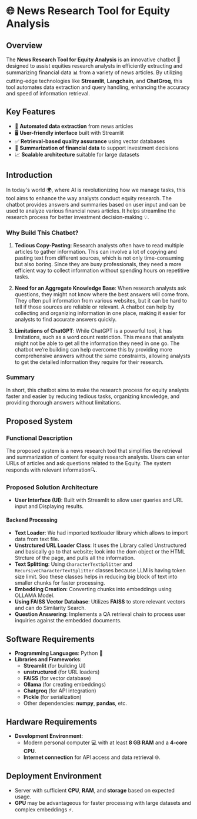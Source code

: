 # 🌐 News Research Tool for Equity Analysis

## Overview

The **News Research Tool for Equity Analysis** is an innovative chatbot 🤖 designed to assist equities research analysts in efficiently extracting and summarizing financial data 📊 from a variety of news articles. By utilizing cutting-edge technologies like **Streamlit**, **Langchain**, and **ChatGroq**, this tool automates data extraction and query handling, enhancing the accuracy and speed of information retrieval.

## Key Features

- 📰 **Automated data extraction** from news articles
- 🖥️ **User-friendly interface** built with Streamlit
- ✅ **Retrieval-based quality assurance** using vector databases
- 📝 **Summarization of financial data** to support investment decisions
- 📈 **Scalable architecture** suitable for large datasets


## Introduction

In today's world 🌍, where AI is revolutionizing how we manage tasks, this tool aims to enhance the way analysts conduct equity research. The chatbot provides answers and summaries based on user input and can be used to analyze various financial news articles. It helps streamline the research process for better investment decision-making 💡.


### Why Build This Chatbot?

1. **Tedious Copy-Pasting**: Research analysts often have to read multiple articles to gather information. This can involve a lot of copying and pasting text from different sources, which is not only time-consuming but also boring. Since they are busy professionals, they need a more efficient way to collect information without spending hours on repetitive tasks.

2. **Need for an Aggregate Knowledge Base**: When research analysts ask questions, they might not know where the best answers will come from. They often pull information from various websites, but it can be hard to tell if those sources are reliable or relevant. A chatbot can help by collecting and organizing information in one place, making it easier for analysts to find accurate answers quickly.

3. **Limitations of ChatGPT**: While ChatGPT is a powerful tool, it has limitations, such as a word count restriction. This means that analysts might not be able to get all the information they need in one go. The chatbot we’re building can help overcome this by providing more comprehensive answers without the same constraints, allowing analysts to get the detailed information they require for their research. 

### Summary
In short, this chatbot aims to make the research process for equity analysts faster and easier by reducing tedious tasks, organizing knowledge, and providing thorough answers without limitations.


## Proposed System

### Functional Description

The proposed system is a news research tool that simplifies the retrieval and summarization of content for equity research analysts. Users can enter URLs of articles and ask questions related to the Equity. The system responds with relevant information🔍.

### Proposed Solution Architecture

- **User Interface (UI)**: Built with Streamlit to allow user queries and URL input and Displaying results.

#### Backend Processing

- **Text Loader**: We had imported textloader library which allows to import data from text file.
- **Unstrctured URL Loader Class**: It uses the Library called Unstructured and basically go to that website; look into the dom object or the HTML Strcture of the page, and pulls all the information.
- **Text Splitting**: Using `CharacterTextSplitter` and `RecursiveCharacterTextSplitter` classes because LLM is having token size limit. Soo these classes helps in reducing big block of text into smaller chunks for faster processing.
- **Embedding Creation**: Converting chunks into embeddings using OLLAMA Model.
- **Using FAISS Vector Database**: Utilizes **FAISS** to store relevant vectors and can do Similarity Search.
- **Question Answering**: Implements a QA retrieval chain to process user inquiries against the embedded documents.

## Software Requirements

- **Programming Languages**: Python 🐍
- **Libraries and Frameworks**:
  - **Streamlit** (for building UI)
  - **unstructured** (for URL loaders)
  - **FAISS** (for vector database)
  - **Ollama** (for creating embeddings)
  - **Chatgroq** (for API integration)
  - **Pickle** (for serialization)
  - Other dependencies: **numpy**, **pandas**, etc.

## Hardware Requirements

- **Development Environment**:
  - Modern personal computer 💻 with at least **8 GB RAM** and a **4-core CPU**.
  - **Internet connection** for API access and data retrieval 🌐.

## Deployment Environment

- Server with sufficient **CPU**, **RAM**, and **storage** based on expected usage.
- **GPU** may be advantageous for faster processing with large datasets and complex embeddings ⚡.
